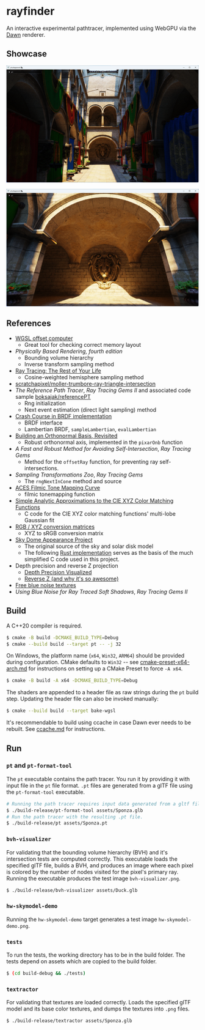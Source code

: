 # rayfinder

An interactive experimental pathtracer, implemented using WebGPU via the [Dawn](https://dawn.googlesource.com/dawn) renderer.

## Showcase

![sponza-1](/img/sponza-1.png)

![sponza-2](/img/sponza-2.png)

## References

- [WGSL offset computer](https://webgpufundamentals.org/webgpu/lessons/resources/wgsl-offset-computer.html)
  - Great tool for checking correct memory layout
- _Physically Based Rendering, fourth edition_
  - Bounding volume hierarchy
  - Inverse transform sampling method
- [Ray Tracing: The Rest of Your Life](https://raytracing.github.io/books/RayTracingTheRestOfYourLife.html)
  - Cosine-weighted hemisphere sampling method
- [scratchapixel/moller-trumbore-ray-triangle-intersection](https://www.scratchapixel.com/lessons/3d-basic-rendering/ray-tracing-rendering-a-triangle/moller-trumbore-ray-triangle-intersection.html)
- _The Reference Path Tracer_, _Ray Tracing Gems II_ and associated code sample [boksajak/referencePT](https://github.com/boksajak/referencePT/)
  - Rng initialization
  - Next event estimation (direct light sampling) method
- [Crash Course in BRDF implementation](https://boksajak.github.io/files/CrashCourseBRDF.pdf)
  - BRDF interface
  - Lambertian BRDF, `sampleLambertian`, `evalLambertian` 
- [Building an Orthonormal Basis, Revisited](https://www.jcgt.org/published/0006/01/01/paper-lowres.pdf)
  - Robust orthonormal axis, implemented in the `pixarOnb` function
- _A Fast and Robust Method for Avoiding Self-Intersection_, _Ray Tracing Gems_
  - Method for the `offsetRay` function, for preventing ray self-intersections.
- _Sampling Transformations Zoo_, _Ray Tracing Gems_
  - The `rngNextInCone` method and source
- [ACES Filmic Tone Mapping Curve](https://knarkowicz.wordpress.com/2016/01/06/aces-filmic-tone-mapping-curve/)
  - filmic tonemapping function
- [Simple Analytic Approximations to the CIE XYZ Color Matching Functions](https://jcgt.org/published/0002/02/01/)
  - C code for the CIE XYZ color matching functions' multi-lobe Gaussian fit
- [RGB / XYZ conversion matrices](http://www.brucelindbloom.com/index.html?Eqn_RGB_XYZ_Matrix.html)
  - XYZ to sRGB conversion matrix
- [Sky Dome Appearance Project](https://cgg.mff.cuni.cz/projects/SkylightModelling/)
  - The original source of the sky and solar disk model
  - The following [Rust implementation](https://github.com/phoekz/hw-skymodel) serves as the basis of the much simplified C code used in this project.
- Depth precision and reverse Z projection
  - [Depth Precision Visualized](https://www.reedbeta.com/blog/depth-precision-visualized/)
  - [Reverse Z (and why it's so awesome)](https://tomhultonharrop.com/mathematics/graphics/2023/08/06/reverse-z.html)
- [Free blue noise textures](http://momentsingraphics.de/BlueNoise.html)
- _Using Blue Noise for Ray Traced Soft Shadows_, _Ray Tracing Gems II_

## Build

A C++20 compiler is required.

```sh
$ cmake -B build -DCMAKE_BUILD_TYPE=Debug
$ cmake --build build --target pt -- -j 32
```

On Windows, the platform name (`x64`, `Win32`, `ARM64`) should be provided during configuration. CMake defaults to `Win32` -- see [cmake-preset-x64-arch.md](notes/cmake-presets-x64-arch.md) for instructions on setting up a CMake Preset to force `-A x64`.

```sh
$ cmake -B build -A x64 -DCMAKE_BUILD_TYPE=Debug
```

The shaders are appended to a header file as raw strings during the `pt` build step. Updating the header file can also be invoked manually:

```sh
$ cmake --build build --target bake-wgsl
```

It's recommendable to build using ccache in case Dawn ever needs to be rebuilt. See [ccache.md](notes/ccache.md) for instructions.

## Run

### `pt` and `pt-format-tool`

The `pt` executable contains the path tracer. You run it by providing it with input file in the `pt` file format. `.pt` files are generated from a glTF file using the `pt-format-tool` executable.

```sh
# Running the path tracer requires input data generated from a gltf file.
$ ./build-release/pt-format-tool assets/Sponza.glb
# Run the path tracer with the resulting .pt file.
$ ./build-release/pt assets/Sponza.pt
```

### `bvh-visualizer`

For validating that the bounding volume hierarchy (BVH) and it's intersection tests are computed correctly. This executable loads the specified glTF file, builds a BVH, and produces an image where each pixel is colored by the number of nodes visited for the pixel's primary ray. Running the executable produces the test image `bvh-visualizer.png`.

```sh
$ ./build-release/bvh-visualizer assets/Duck.glb
```

### `hw-skymodel-demo`

Running the `hw-skymodel-demo` target generates a test image `hw-skymodel-demo.png`.

### `tests`

To run the tests, the working directory has to be in the build folder. The tests depend on assets which are copied to the build folder.

```sh
$ (cd build-debug && ./tests)
```

### `textractor`

For validating that textures are loaded correctly. Loads the specified glTF model and its base color textures, and dumps the textures into `.png` files.

```sh
$ ./build-release/textractor assets/Sponza.glb
```
